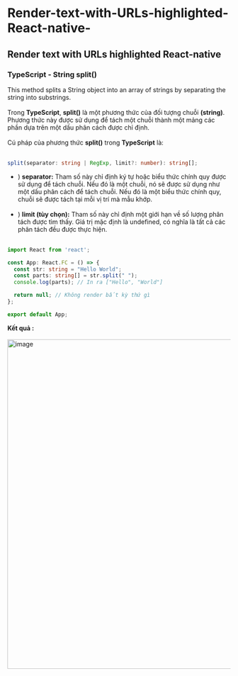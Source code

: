 # Render-text-with-URLs-highlighted-React-native-
## Render text with URLs highlighted React-native 
### TypeScript - String split()

This method splits a String object into an array of strings by separating the string into substrings.<br><br>
Trong **TypeScript**, **split()** là một phương thức của đối tượng chuỗi **(string)**. Phương thức này được sử dụng để tách một chuỗi thành một mảng các phần dựa trên một dấu phân cách được chỉ định. <br><br>
Cú pháp của phương thức **split()** trong **TypeScript** là: <br><br>

```typescript
split(separator: string | RegExp, limit?: number): string[];

```

+ ) **separator:** Tham số này chỉ định ký tự hoặc biểu thức chính quy được sử dụng để tách chuỗi. Nếu đó là một chuỗi, nó sẽ được sử dụng như một dấu phân cách để tách chuỗi. Nếu đó là một biểu thức chính quy, chuỗi sẽ được tách tại mỗi vị trí mà mẫu khớp. <br><br>
+ ) **limit (tùy chọn):** Tham số này chỉ định một giới hạn về số lượng phân tách được tìm thấy. Giá trị mặc định là undefined, có nghĩa là tất cả các phân tách đều được thực hiện. <br><br>

```typescript
import React from 'react';

const App: React.FC = () => {
  const str: string = "Hello World";
  const parts: string[] = str.split(" ");
  console.log(parts); // In ra ["Hello", "World"]

  return null; // Không render bất kỳ thứ gì
};

export default App;

```

**Kết quả :** <br><br>
<img width="744" alt="image" src="https://github.com/Experimenters1/Render-text-with-URLs-highlighted-React-native-/assets/64000769/108f05c7-43ba-4f72-8e31-a26211af31e2">








